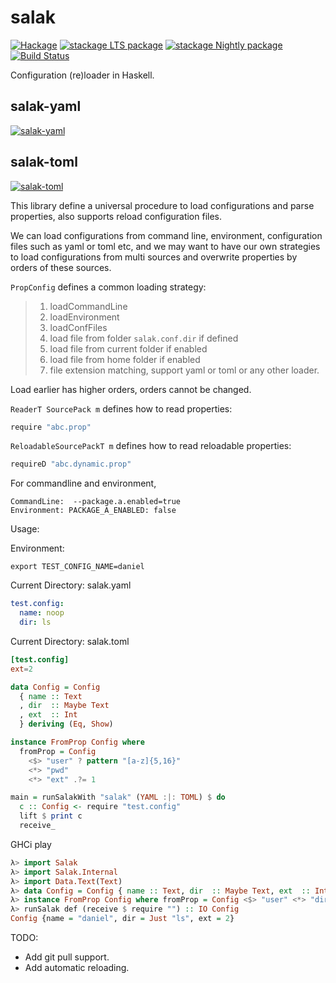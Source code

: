 # salak

[![Hackage](https://img.shields.io/hackage/v/salak.svg)](https://hackage.haskell.org/package/salak)
[![stackage LTS package](http://stackage.org/package/salak/badge/lts)](http://stackage.org/lts/package/salak)
[![stackage Nightly package](http://stackage.org/package/salak/badge/nightly)](http://stackage.org/nightly/package/salak)
[![Build Status](https://travis-ci.org/leptonyu/salak.svg?branch=master)](https://travis-ci.org/leptonyu/salak)

Configuration (re)loader in Haskell.

## salak-yaml
[![salak-yaml](https://img.shields.io/hackage/v/salak-yaml.svg)](https://hackage.haskell.org/package/salak-yaml)
## salak-toml
[![salak-toml](https://img.shields.io/hackage/v/salak-toml.svg)](https://hackage.haskell.org/package/salak-toml)

This library define a universal procedure to load configurations and parse properties, also supports reload configuration files.

We can load configurations from command line, environment, configuration files such as yaml or toml etc, and we may want to have our own strategies to load configurations from multi sources and overwrite properties by orders of these sources.

`PropConfig` defines a common loading strategy:
> 1. loadCommandLine
> 2. loadEnvironment
> 3. loadConfFiles
> 4. load file from folder `salak.conf.dir` if defined
> 5. load file from current folder if enabled
> 6. load file from home folder if enabled
> 7. file extension matching, support yaml or toml or any other loader.

Load earlier has higher orders, orders cannot be changed.

`ReaderT SourcePack m` defines how to read properties:
```Haskell
require "abc.prop"
```

`ReloadableSourcePackT m` defines how to read reloadable properties:
```Haskell
requireD "abc.dynamic.prop"
```

For commandline and environment, 
```
CommandLine:  --package.a.enabled=true
Environment: PACKAGE_A_ENABLED: false
```

Usage:


Environment:
```
export TEST_CONFIG_NAME=daniel
```
Current Directory:  salak.yaml
```YAML
test.config:
  name: noop
  dir: ls
```
Current Directory:  salak.toml
```TOML
[test.config]
ext=2
```

```Haskell
data Config = Config
  { name :: Text
  , dir  :: Maybe Text
  , ext  :: Int
  } deriving (Eq, Show)

instance FromProp Config where
  fromProp = Config
    <$> "user" ? pattern "[a-z]{5,16}"
    <*> "pwd"
    <*> "ext" .?= 1

main = runSalakWith "salak" (YAML :|: TOML) $ do
  c :: Config <- require "test.config"
  lift $ print c
  receive_
```

GHCi play
```Haskell
λ> import Salak
λ> import Salak.Internal
λ> import Data.Text(Text)
λ> data Config = Config { name :: Text, dir  :: Maybe Text, ext  :: Int} deriving (Eq, Show)
λ> instance FromProp Config where fromProp = Config <$> "user" <*> "dir" <*> "ext" .?= 1
λ> runSalak def (receive $ require "") :: IO Config
Config {name = "daniel", dir = Just "ls", ext = 2}
```

TODO:
- Add git pull support.
- Add automatic reloading.
